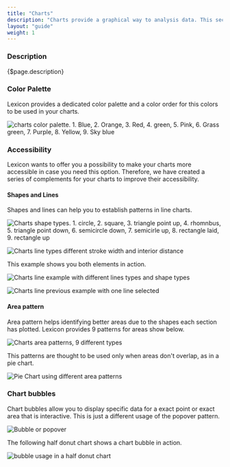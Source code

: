 ```yaml
---
title: "Charts"
description: "Charts provide a graphical way to analysis data. This section also offers a dedicated color palette for charts and properties to make your charts more accessible."
layout: "guide"
weight: 1
---
```


### Description

{$page.description}

### Color Palette

Lexicon provides a dedicated color palette and a color order for this colors to be used in your charts.

![charts color palette. 1. Blue, 2. Orange, 3. Red, 4. green, 5. Pink, 6. Grass green, 7. Purple, 8. Yellow, 9. Sky blue](../../../images/ChartsColorPalette.png)


### Accessibility

Lexicon wants to offer you a possibility to make your charts more accessible in case you need this option. Therefore, we have created a series of complements for your charts to improve their accessibility.

#### Shapes and Lines

Shapes and lines can help you to establish patterns in line charts.

![Charts shape types. 1. circle, 2. square, 3. triangle point up, 4. rhomnbus, 5. triangle point down, 6. semicircle down, 7. semicirle up, 8. rectangle laid, 9. rectangle up](../../../images/ChartsShapeTypes.png)


![Charts line types different stroke width and interior distance](../../../images/ChartsLineTypes.png)

This example shows you both elements in action.

![Charts line example with different lines types and shape types](../../../images/ChartLineAndShapeExample1.png)

![Charts line previous example with one line selected](../../../images/ChartLineAndShapeExample2.png)

#### Area pattern

Area pattern helps identifying better areas due to the shapes each section has plotted. Lexicon provides 9 patterns for areas show below.

![Charts area patterns, 9 different types](../../../images/ChartsAreaPattern.png)

This patterns are thought to be used only when areas don't overlap, as in a pie chart.

![Pie Chart using different area patterns](../../../images/ChartAreaPatternExample.png)


### Chart bubbles

Chart bubbles allow you to display specific data for a exact point or exact area that is interactive. This is just a different usage of the popover pattern.

![Bubble or popover](../../../images/ChartBubble.png)

The following half donut chart shows a chart bubble in action.

![bubble usage in a half donut chart](../../../images/ChartBubbleExample.png)
